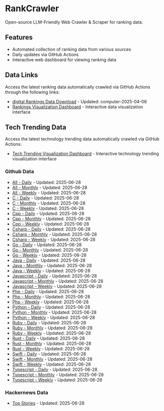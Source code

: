 # RankCrawler

Open-source LLM-Friendly Web Crawler & Scraper for ranking data.

## Features

* Automated collection of ranking data from various sources
* Daily updates via GitHub Actions
* Interactive web dashboard for viewing ranking data


## Data Links

Access the latest ranking data automatically crawled via GitHub Actions through the following links:

* [digital Rankings Data Download](https://github.com/chenjy16/RankCrawler/blob/main/data/1688/digital_computer_2025-04-06.json) - Updated: computer-2025-04-06
* [Rankings Visualization Dashboard](https://chenjy16.github.io/RankCrawler/1688_rankings.html) - Interactive data visualization interface




## Tech Trending Data

Access the latest technology trending data automatically crawled via GitHub Actions:

* [Tech Trending Visualization Dashboard](https://chenjy16.github.io/RankCrawler/tech_trending.html) - Interactive technology trending visualization interface

### Github Data

* [All - Daily](https://github.com/chenjy16/RankCrawler/blob/main/data/github/github_all_daily_2025-06-28.json) - Updated: 2025-06-28
* [All - Monthly](https://github.com/chenjy16/RankCrawler/blob/main/data/github/github_all_monthly_2025-06-28.json) - Updated: 2025-06-28
* [All - Weekly](https://github.com/chenjy16/RankCrawler/blob/main/data/github/github_all_weekly_2025-06-28.json) - Updated: 2025-06-28
* [C - Daily](https://github.com/chenjy16/RankCrawler/blob/main/data/github/github_c_daily_2025-06-28.json) - Updated: 2025-06-28
* [C - Monthly](https://github.com/chenjy16/RankCrawler/blob/main/data/github/github_c_monthly_2025-06-28.json) - Updated: 2025-06-28
* [C - Weekly](https://github.com/chenjy16/RankCrawler/blob/main/data/github/github_c_weekly_2025-06-28.json) - Updated: 2025-06-28
* [Cpp - Daily](https://github.com/chenjy16/RankCrawler/blob/main/data/github/github_cpp_daily_2025-06-28.json) - Updated: 2025-06-28
* [Cpp - Monthly](https://github.com/chenjy16/RankCrawler/blob/main/data/github/github_cpp_monthly_2025-06-28.json) - Updated: 2025-06-28
* [Cpp - Weekly](https://github.com/chenjy16/RankCrawler/blob/main/data/github/github_cpp_weekly_2025-06-28.json) - Updated: 2025-06-28
* [Csharp - Daily](https://github.com/chenjy16/RankCrawler/blob/main/data/github/github_csharp_daily_2025-06-28.json) - Updated: 2025-06-28
* [Csharp - Monthly](https://github.com/chenjy16/RankCrawler/blob/main/data/github/github_csharp_monthly_2025-06-28.json) - Updated: 2025-06-28
* [Csharp - Weekly](https://github.com/chenjy16/RankCrawler/blob/main/data/github/github_csharp_weekly_2025-06-28.json) - Updated: 2025-06-28
* [Go - Daily](https://github.com/chenjy16/RankCrawler/blob/main/data/github/github_go_daily_2025-06-28.json) - Updated: 2025-06-28
* [Go - Monthly](https://github.com/chenjy16/RankCrawler/blob/main/data/github/github_go_monthly_2025-06-28.json) - Updated: 2025-06-28
* [Go - Weekly](https://github.com/chenjy16/RankCrawler/blob/main/data/github/github_go_weekly_2025-06-28.json) - Updated: 2025-06-28
* [Java - Daily](https://github.com/chenjy16/RankCrawler/blob/main/data/github/github_java_daily_2025-06-28.json) - Updated: 2025-06-28
* [Java - Monthly](https://github.com/chenjy16/RankCrawler/blob/main/data/github/github_java_monthly_2025-06-28.json) - Updated: 2025-06-28
* [Java - Weekly](https://github.com/chenjy16/RankCrawler/blob/main/data/github/github_java_weekly_2025-06-28.json) - Updated: 2025-06-28
* [Javascript - Daily](https://github.com/chenjy16/RankCrawler/blob/main/data/github/github_javascript_daily_2025-06-28.json) - Updated: 2025-06-28
* [Javascript - Monthly](https://github.com/chenjy16/RankCrawler/blob/main/data/github/github_javascript_monthly_2025-06-28.json) - Updated: 2025-06-28
* [Javascript - Weekly](https://github.com/chenjy16/RankCrawler/blob/main/data/github/github_javascript_weekly_2025-06-28.json) - Updated: 2025-06-28
* [Php - Daily](https://github.com/chenjy16/RankCrawler/blob/main/data/github/github_php_daily_2025-06-28.json) - Updated: 2025-06-28
* [Php - Monthly](https://github.com/chenjy16/RankCrawler/blob/main/data/github/github_php_monthly_2025-06-28.json) - Updated: 2025-06-28
* [Php - Weekly](https://github.com/chenjy16/RankCrawler/blob/main/data/github/github_php_weekly_2025-06-28.json) - Updated: 2025-06-28
* [Python - Daily](https://github.com/chenjy16/RankCrawler/blob/main/data/github/github_python_daily_2025-06-28.json) - Updated: 2025-06-28
* [Python - Monthly](https://github.com/chenjy16/RankCrawler/blob/main/data/github/github_python_monthly_2025-06-28.json) - Updated: 2025-06-28
* [Python - Weekly](https://github.com/chenjy16/RankCrawler/blob/main/data/github/github_python_weekly_2025-06-28.json) - Updated: 2025-06-28
* [Ruby - Daily](https://github.com/chenjy16/RankCrawler/blob/main/data/github/github_ruby_daily_2025-06-28.json) - Updated: 2025-06-28
* [Ruby - Monthly](https://github.com/chenjy16/RankCrawler/blob/main/data/github/github_ruby_monthly_2025-06-28.json) - Updated: 2025-06-28
* [Ruby - Weekly](https://github.com/chenjy16/RankCrawler/blob/main/data/github/github_ruby_weekly_2025-06-28.json) - Updated: 2025-06-28
* [Rust - Daily](https://github.com/chenjy16/RankCrawler/blob/main/data/github/github_rust_daily_2025-06-28.json) - Updated: 2025-06-28
* [Rust - Monthly](https://github.com/chenjy16/RankCrawler/blob/main/data/github/github_rust_monthly_2025-06-28.json) - Updated: 2025-06-28
* [Rust - Weekly](https://github.com/chenjy16/RankCrawler/blob/main/data/github/github_rust_weekly_2025-06-28.json) - Updated: 2025-06-28
* [Swift - Daily](https://github.com/chenjy16/RankCrawler/blob/main/data/github/github_swift_daily_2025-06-28.json) - Updated: 2025-06-28
* [Swift - Monthly](https://github.com/chenjy16/RankCrawler/blob/main/data/github/github_swift_monthly_2025-06-28.json) - Updated: 2025-06-28
* [Swift - Weekly](https://github.com/chenjy16/RankCrawler/blob/main/data/github/github_swift_weekly_2025-06-28.json) - Updated: 2025-06-28
* [Typescript - Daily](https://github.com/chenjy16/RankCrawler/blob/main/data/github/github_typescript_daily_2025-06-28.json) - Updated: 2025-06-28
* [Typescript - Monthly](https://github.com/chenjy16/RankCrawler/blob/main/data/github/github_typescript_monthly_2025-06-28.json) - Updated: 2025-06-28
* [Typescript - Weekly](https://github.com/chenjy16/RankCrawler/blob/main/data/github/github_typescript_weekly_2025-06-28.json) - Updated: 2025-06-28

### Hackernews Data

* [Top Stories](https://github.com/chenjy16/RankCrawler/blob/main/data/hackernews/hackernews_top_2025-06-28.json) - Updated: 2025-06-28


